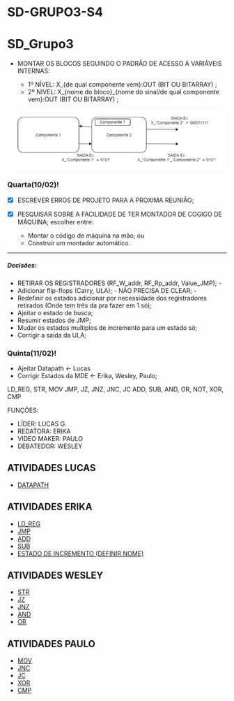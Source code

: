 # SD-GRUPO3-S4

# SD_Grupo3

* MONTAR OS BLOCOS SEGUINDO O PADRÃO DE ACESSO A VARIÁVEIS INTERNAS:
  * 1º NÍVEL: X_{de qual componente vem}:OUT (BIT OU BITARRAY) ;
  * 2º NIVEL: X_{nome do bloco}_{nome do sinal/de qual componente vem}:OUT (BIT OU BITARRAY) ;
  
  ![IMAGEM](https://github.com/Lucasgsr14/SD-GRUPO3-S4/blob/main/Untitled%20Diagram.png)

### Quarta(10/02)! 

- [x]  ESCREVER ERROS DE PROJETO PARA A PROXIMA REUNIÃO;

- [x] PESQUISAR SOBRE A FACILIDADE DE TER MONTADOR DE COGIGO DE MÁQUINA; escolher entre:

  * Montar o código de máquina na mão; ou
  * Construir um montador automático.

---

##### Decisões:

 * RETIRAR OS REGISTRADORES (RF_W_addr, RF_Rp_addr, Value_JMP); - 
 * Adicionar flip-flops (Carry, ULA); - NÃO PRECISA DE CLEAR; - 
 * Redefinir os estados adicionar por necessidade dos registradores retirados (Onde tem três da pra fazer em 1 só);
 * Ajeitar o estado de busca;
 * Resumir estados de JMP;
 * Mudar os estados multiplos de incremento para um estado só;
 * Corrigir a saída da ULA;
 
### Quinta(11/02)! 
 
* Ajeitar Datapath <- Lucas
* Corrigir Estados da MDE <- Erika, Wesley, Paulo;

LD_REG, STR, MOV
JMP, JZ, JNZ, JNC, JC
ADD, SUB, AND, OR, NOT, XOR, CMP

FUNÇÕES:

 * LÍDER:  LUCAS G.
 * REDATORA: ERIKA
 * VIDEO MAKER: PAULO
 * DEBATEDOR: WESLEY

## ATIVIDADES LUCAS

 *  [DATAPATH](https://github.com/Lucasgsr14/SD-GRUPO3-S4/projects/1#card-54686481)
 
## ATIVIDADES ERIKA

 * [LD_REG](https://github.com/Lucasgsr14/SD-GRUPO3-S4/projects/1#card-54686341)
 * [JMP](https://github.com/Lucasgsr14/SD-GRUPO3-S4/projects/1#card-54686391)
 * [ADD](https://github.com/Lucasgsr14/SD-GRUPO3-S4/projects/1#card-54686399)
 * [SUB](https://github.com/Lucasgsr14/SD-GRUPO3-S4/projects/1#card-54686405)
 * [ESTADO DE INCREMENTO (DEFINIR NOME)](https://github.com/Lucasgsr14/SD-GRUPO3-S4/projects/1#card-54686416)
 
## ATIVIDADES WESLEY

 * [STR](https://github.com/Lucasgsr14/SD-GRUPO3-S4/projects/1#card-54686419)
 * [JZ](https://github.com/Lucasgsr14/SD-GRUPO3-S4/projects/1#card-54686427)
 * [JNZ](https://github.com/Lucasgsr14/SD-GRUPO3-S4/projects/1#card-54686436)
 * [AND](https://github.com/Lucasgsr14/SD-GRUPO3-S4/projects/1#card-54686436)
 * [OR](https://github.com/Lucasgsr14/SD-GRUPO3-S4/projects/1#card-54686443)

## ATIVIDADES PAULO

 * [MOV](https://github.com/Lucasgsr14/SD-GRUPO3-S4/projects/1#card-54686447)
 * [JNC](https://github.com/Lucasgsr14/SD-GRUPO3-S4/projects/1#card-54686450)
 * [JC](https://github.com/Lucasgsr14/SD-GRUPO3-S4/projects/1#card-54686451)
 * [XOR](https://github.com/Lucasgsr14/SD-GRUPO3-S4/projects/1#card-54686460)
 * [CMP](https://github.com/Lucasgsr14/SD-GRUPO3-S4/projects/1#card-54686462)

